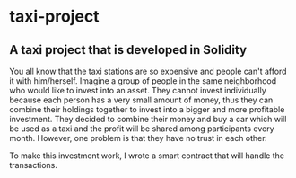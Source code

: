 # taxi-project

## A taxi project that is developed in Solidity

You all know that the taxi stations are so expensive and people can't afford it with him/herself.
Imagine a group of people in the same neighborhood who would like to invest into an asset. They cannot invest
individually because each person has a very small amount of money, thus they can combine their holdings together
to invest into a bigger and more profitable investment.
They decided to combine their money and buy a car which will be used as a taxi and the profit will be shared
among participants every month. However, one problem is that they have no trust in each other.

To make this investment work, I wrote a smart contract that will handle the transactions.
